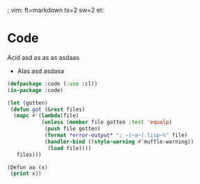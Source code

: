 ; vim: ft=markdown ts=2 sw=2 et:

# Code

Acid asd as as as asdaas

- Alas asd asdasa

```lisp
(defpackage :code (:use :cl))
(in-package :code)

(let (gotten)
 (defun got (&rest files)
  (mapc #'(lambda(file)
           (unless (member file gotten :test 'equalp)
            (push file gotten)
            (format *error-output* "; ~(~a~).lisp~%" file)
            (handler-bind ((style-warning #'muffle-warning))
             (load file))))
   files)))

(Defun aa (x) 
 (print x))
```
